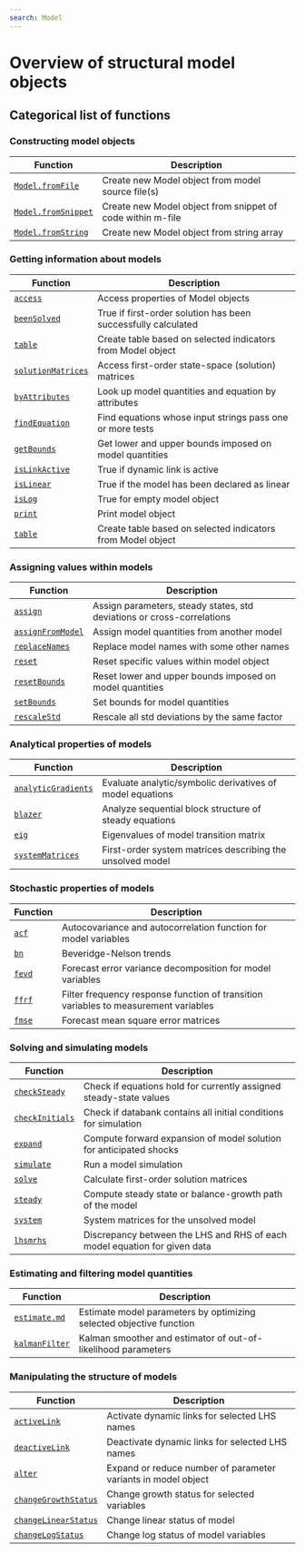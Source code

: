 ```yaml
---
search: Model
---
```


# Overview of structural model objects


## Categorical list of functions 


### Constructing model objects 

Function | Description 
---|---
[`Model.fromFile`](fromFile.md) | Create new Model object from model source file(s)
[`Model.fromSnippet`](fromSnippet.md) | Create new Model object from snippet of code within m-file
[`Model.fromString`](fromString.md) | Create new Model object from string array


### Getting information about models

Function | Description 
---|---
[`access`](access.md) | Access properties of Model objects
[`beenSolved`](beenSolved.md) | True if first-order solution has been successfully calculated
[`table`](table.md) | Create table based on selected indicators from Model object
[`solutionMatrices`](solutionMatrices.md) | Access first-order state-space (solution) matrices
[`byAttributes`](byAttributes.md) | Look up model quantities and equation by attributes
[`findEquation`](findEquation.md) | Find equations whose input strings pass one or more tests
[`getBounds`](getBounds.md) | Get lower and upper bounds imposed on model quantities
[`isLinkActive`](isLinkActive.md) | True if dynamic link is active
[`isLinear`](isLinear.md) | True if the model has been declared as linear
[`isLog`](isLog.md) | True for empty model object
[`print`](print.md) | Print model object
[`table`](table.md) | Create table based on selected indicators from Model object


### Assigning values within models

Function | Description 
---|---
[`assign`](assign.md) | Assign parameters, steady states, std deviations or cross-correlations
[`assignFromModel`](assignFromModel.md) | Assign model quantities from another model
[`replaceNames`](replaceNames.md) | Replace model names with some other names
[`reset`](reset.md) | Reset specific values within model object
[`resetBounds`](resetBounds.md) | Reset lower and upper bounds imposed on model quantities
[`setBounds`](setBounds.md) | Set bounds for model quantities
[`rescaleStd`](rescaleStd.md) | Rescale all std deviations by the same factor


### Analytical properties of models

Function | Description 
---|---
[`analyticGradients`](analyticGradients.md) | Evaluate analytic/symbolic derivatives of model equations
[`blazer`](blazer.md) | Analyze sequential block structure of steady equations
[`eig`](eig.md) | Eigenvalues of model transition matrix
[`systemMatrices`](systemMatrices.md) | First-order system matrices describing the unsolved model



### Stochastic properties of models

Function | Description 
---|---
[`acf`](acf.md) | Autocovariance and autocorrelation function for model variables
[`bn`](bn.md) | Beveridge-Nelson trends
[`fevd`](fevd.md) | Forecast error variance decomposition for model variables
[`ffrf`](ffrf.md) | Filter frequency response function of transition variables to measurement variables
[`fmse`](fmse.md) | Forecast mean square error matrices


### Solving and simulating models 

Function | Description 
---|---
[`checkSteady`](checkSteady.md) | Check if equations hold for currently assigned steady-state values
[`checkInitials`](checkInitials.md) | Check if databank contains all initial conditions for simulation
[`expand`](expand.md) | Compute forward expansion of model solution for anticipated shocks
[`simulate`](simulate.md) | Run a model simulation
[`solve`](solve.md) | Calculate first-order solution matrices
[`steady`](steady.md) | Compute steady state or balance-growth path of the model
[`system`](system.md) | System matrices for the unsolved model
[`lhsmrhs`](lhsmrhs.md) | Discrepancy between the LHS and RHS of each model equation for given data


### Estimating and filtering model quantities

Function | Description 
---|---
[`estimate.md`](estimate.md) | Estimate model parameters by optimizing selected objective function
[`kalmanFilter`](kalmanFilter.md) | Kalman smoother and estimator of out-of-likelihood parameters


### Manipulating the structure of models

Function | Description 
---|---
[`activeLink`](activateLink.md) | Activate dynamic links for selected LHS names
[`deactiveLink`](deactivateLink.md) | Deactivate dynamic links for selected LHS names
[`alter`](alter.md) | Expand or reduce number of parameter variants in model object
[`changeGrowthStatus`](changeGrowthStatus.md) | Change growth status for selected variables
[`changeLinearStatus`](changeLinearStatus.md) | Change linear status of model
[`changeLogStatus`](changeLogStatus.md) | Change log status of model variables


